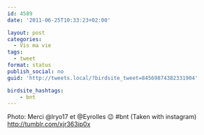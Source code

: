 ```yaml
---
id: 4589
date: '2011-06-25T10:33:23+02:00'

layout: post
categories:
  - Vis ma vie
tags:
  - tweet
format: status
publish_social: no
guid: 'http://tweets.local/?birdsite_tweet=84569874382331904'

birdsite_hashtags:
    - bnt
---
```


Photo: Merci @lryo17 et @Eyrolles 😉 #bnt (Taken with instagram) http://tumblr.com/xjr363ip0x